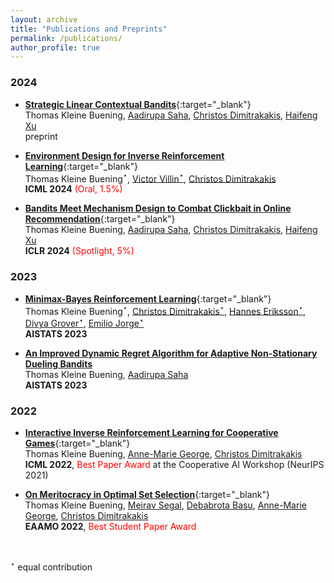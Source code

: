 ```yaml
---
layout: archive
title: "Publications and Preprints"
permalink: /publications/
author_profile: true
---
```




### 2024 


* [**Strategic Linear Contextual Bandits**](https://arxiv.org/pdf/2406.00551){:target="_blank"} <br />
Thomas Kleine Buening, [Aadirupa Saha](https://aadirupa.github.io/), [Christos Dimitrakakis](https://sites.google.com/site/christosdimitrakakis), [Haifeng Xu](https://www.haifeng-xu.com/) <br />
preprint 


* [**Environment Design for Inverse Reinforcement Learning**](https://arxiv.org/pdf/2210.14972v3){:target="_blank"} <br /> 
Thomas Kleine Buening$^\star$, [Victor Villin$^\star$](https://scholar.google.com/citations?hl=en&user=A1g8314AAAAJ&view_op=list_works), [Christos Dimitrakakis](https://sites.google.com/site/christosdimitrakakis) <br /> 
**ICML 2024** <span style="color:red">(Oral, 1.5%)</span>

* [**Bandits Meet Mechanism Design to Combat Clickbait in Online Recommendation**](https://arxiv.org/pdf/2311.15647.pdf){:target="_blank"} <br />
Thomas Kleine Buening, [Aadirupa Saha](https://aadirupa.github.io/), [Christos Dimitrakakis](https://sites.google.com/site/christosdimitrakakis), [Haifeng Xu](https://www.haifeng-xu.com/) <br />
**ICLR 2024** <span style="color:red">(Spotlight, 5%)</span>


### 2023 

* [**Minimax-Bayes Reinforcement Learning**](https://arxiv.org/pdf/2302.10831.pdf){:target="_blank"} <br /> 
Thomas Kleine Buening$^\star$, [Christos Dimitrakakis$^\star$](https://sites.google.com/site/christosdimitrakakis), [Hannes Eriksson$^\star$](https://scholar.google.se/citations?user=KyX9dfEAAAAJ&hl=en), [Divya Grover$^\star$](https://scholar.google.co.in/citations?user=0Gqji9cAAAAJ&hl=en), [Emilio Jorge$^\star$](https://jorge.se/) <br /> 
**AISTATS 2023**

* [**An Improved Dynamic Regret Algorithm for Adaptive Non-Stationary Dueling Bandits**](https://arxiv.org/pdf/2210.14322.pdf) <br /> 
Thomas Kleine Buening, [Aadirupa Saha](https://aadirupa.github.io/) <br />
**AISTATS 2023**


### 2022


* [**Interactive Inverse Reinforcement Learning for Cooperative Games**](https://proceedings.mlr.press/v162/buning22a/buning22a.pdf){:target="_blank"} <br /> 
Thomas Kleine Buening, [Anne-Marie George](https://scholar.google.de/citations?user=uOuR7XgAAAAJ&hl=en), [Christos Dimitrakakis](https://sites.google.com/site/christosdimitrakakis) <br /> 
**ICML 2022**, <span style="color:red">Best Paper Award</span> at the Cooperative AI Workshop (NeurIPS 2021) 


* [**On Meritocracy in Optimal Set Selection**](https://arxiv.org/pdf/2102.11932.pdf){:target="_blank"} <br /> 
Thomas Kleine Buening, [Meirav Segal](https://scholar.google.com/citations?user=-4VS11cAAAAJ&hl=en), [Debabrota Basu](https://debabrota-basu.github.io/), [Anne-Marie George](https://scholar.google.de/citations?user=uOuR7XgAAAAJ&hl=en), [Christos Dimitrakakis](https://sites.google.com/site/christosdimitrakakis) <br /> 
**EAAMO 2022**,  <span style="color:red">Best Student Paper Award</span>



<br />

$^\star$ equal contribution 